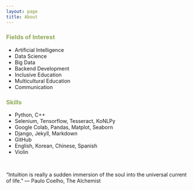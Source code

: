 ```yaml
---
layout: page
title: About
---
```


### <span style="color: #90a959">Fields of Interest</span>

* Artificial Intelligence
* Data Science
* Big Data
* Backend Development
* Inclusive Education
* Multicultural Education
* Communication

### <span style="color: #90a959">Skills</span>


* Python, C++
* Selenium, Tensorflow, Tesseract, KoNLPy
* Google Colab, Pandas, Matplot, Seaborn
* Django, Jekyll, Markdown
* GitHub
* English, Korean, Chinese, Spanish
* Violin

<br>

<p class="message">
“Intuition is really a sudden immersion of the soul into the universal current of life.”
― Paulo Coelho, The Alchemist
</p>
